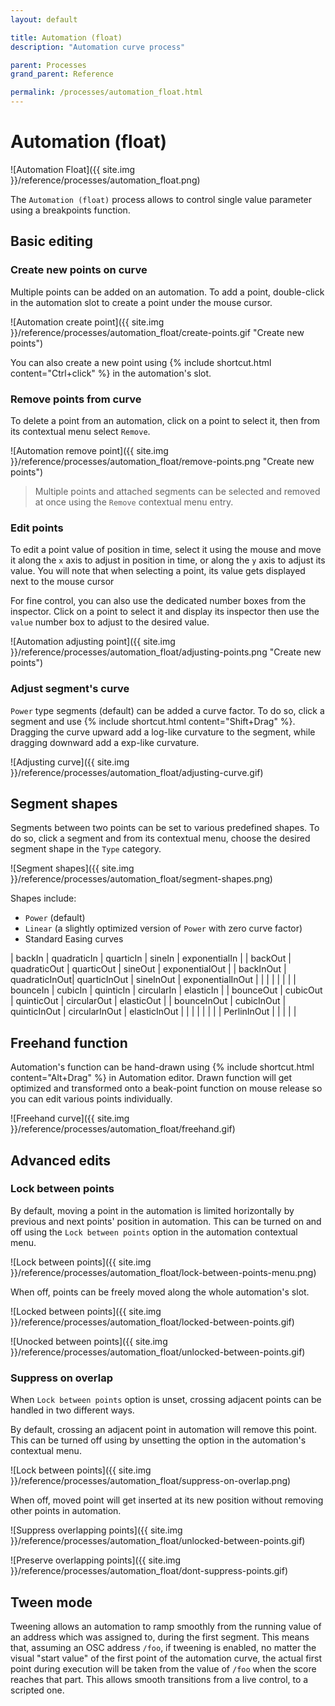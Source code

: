 ```yaml
---
layout: default

title: Automation (float)
description: "Automation curve process"

parent: Processes
grand_parent: Reference

permalink: /processes/automation_float.html
---
```


# Automation (float)

![Automation Float]({{ site.img }}/reference/processes/automation_float.png)

The `Automation (float)` process allows to control single value parameter using a breakpoints function.

## Basic editing

### Create new points on curve

Multiple points can be added on an automation. To add a point, double-click in the automation slot to create a point under the mouse cursor.

![Automation create point]({{ site.img }}/reference/processes/automation_float/create-points.gif "Create new points")

You can also create a new point using {% include shortcut.html content="Ctrl+click" %} in the automation's slot.

### Remove points from curve

To delete a point from an automation, click on a point to select it, then from its contextual menu select `Remove`.

![Automation remove point]({{ site.img }}/reference/processes/automation_float/remove-points.png "Create new points")

> Multiple points and attached segments can be selected and removed at once using the `Remove` contextual menu entry.

### Edit points

To edit a point value of position in time, select it using the mouse and move it along the `x` axis to adjust in position in time, or along the `y` axis to adjust its value. You will note that when selecting a point, its value gets displayed next to the mouse cursor

For fine control, you can also use the dedicated number boxes from the inspector. Click on a point to select it and display its inspector then use the `value` number box to adjust to the desired value.

![Automation adjusting point]({{ site.img }}/reference/processes/automation_float/adjusting-points.png "Create new points")


### Adjust segment's curve

`Power` type segments (default) can be added a curve factor. To do so, click a segment and use {% include shortcut.html content="Shift+Drag" %}. Dragging the curve upward add a log-like curvature to the segment, while dragging downward add a exp-like curvature.

![Adjusting curve]({{ site.img }}/reference/processes/automation_float/adjusting-curve.gif)

## Segment shapes

Segments between two points can be set to various predefined shapes. To do so, click a segment and from its contextual menu, choose the desired segment shape in the `Type` category.

![Segment shapes]({{ site.img }}/reference/processes/automation_float/segment-shapes.png)

Shapes include:

- `Power` (default)
- `Linear` (a slightly optimized version of `Power` with zero curve factor)
- Standard Easing curves

| backIn		| quadraticIn	| quarticIn		| sineIn		| exponentialIn		|
| backOut		| quadraticOut	| quarticOut	| sineOut		| exponentialOut	|
| backInOut		| quadraticInOut| quarticInOut	| sineInOut		| exponentialInOut	|
|				|				|				|				|					|
| bounceIn		| cubicIn		| quinticIn		| circularIn	| elasticIn			|
| bounceOut		| cubicOut		| quinticOut	| circularOut	| elasticOut		|
| bounceInOut	| cubicInOut	| quinticInOut	| circularInOut	| elasticInOut		|
|				|				|				|				|					|
| PerlinInOut	|				|				|				|					|

## Freehand function

Automation's function can be hand-drawn using {% include shortcut.html content="Alt+Drag" %} in Automation editor. Drawn function will get optimized and transformed onto a beak-point function on mouse release so you can edit various points individually.

![Freehand curve]({{ site.img }}/reference/processes/automation_float/freehand.gif)

## Advanced edits

### Lock between points

By default, moving a point in the automation is limited horizontally by previous and next points' position in automation. This can be turned on and off using the `Lock between points` option in the automation contextual menu.

![Lock between points]({{ site.img }}/reference/processes/automation_float/lock-between-points-menu.png)

When off, points can be freely moved along the whole automation's slot.

![Locked between points]({{ site.img }}/reference/processes/automation_float/locked-between-points.gif)

![Unocked between points]({{ site.img }}/reference/processes/automation_float/unlocked-between-points.gif)

### Suppress on overlap

When `Lock between points` option is unset, crossing adjacent points can be handled in two different ways.

By default, crossing an adjacent point in automation will remove this point. This can be turned off using by unsetting the option in the automation's contextual menu.

![Lock between points]({{ site.img }}/reference/processes/automation_float/suppress-on-overlap.png)

When off, moved point will get inserted at its new position without removing other points in automation.

![Suppress overlapping points]({{ site.img }}/reference/processes/automation_float/unlocked-between-points.gif)

![Preserve overlapping points]({{ site.img }}/reference/processes/automation_float/dont-suppress-points.gif)

## Tween mode

Tweening allows an automation to ramp smoothly from the running value of an address which was assigned to, during the first segment.
This means that, assuming an OSC address `/foo`, if tweening is enabled, no matter the visual "start value" of the first point of the automation curve, the actual first point during execution will be taken from the value of `/foo` when the score reaches that part. This allows smooth transitions from a live control, to a scripted one.
